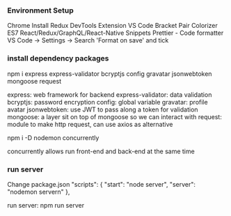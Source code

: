 ### Environment Setup

Chrome
Install Redux DevTools Extension
VS Code
Bracket Pair Colorizer
ES7 React/Redux/GraphQL/React-Native Snippets
Prettier - Code formatter
VS Code -> Settings -> Search 'Format on save' and tick

### install dependency packages

npm i express express-validator bcryptjs config gravatar jsonwebtoken mongoose request

express: web framework for backend
express-validator: data validation
bcryptjs: password encryption
config: global variable
gravatar: profile avatar
jsonwebtoken: use JWT to pass along a token for validation
mongoose: a layer sit on top of mongoose so we can interact with
request: module to make http request, can use axios as alternative

npm i -D nodemon concurrently

concurrently allows run front-end and back-end at the same time

### run server

Change package.json
"scripts": {
"start": "node server",
"server": "nodemon servern"
},

run server: npm run server
